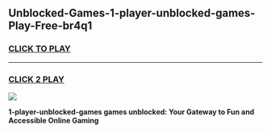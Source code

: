 
## Unblocked-Games-1-player-unblocked-games-Play-Free-br4q1
<h3>
<a href="https://premium76.site?title=1-player-unblocked-games&ref=10A">CLICK TO PLAY</a></h3>
<hr>

<h3>
<a href="https://premium76.site?title=1-player-unblocked-games&ref=10A">CLICK 2 PLAY</a>
  
</h3>

<a href="https://premium76.site?title=1-player-unblocked-games&ref=10A"><img src="https://clearcache.store/games.png"></a>


**1-player-unblocked-games games unblocked: Your Gateway to Fun and Accessible Online Gaming**
